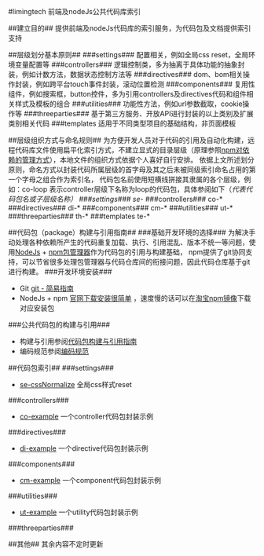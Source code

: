 #limingtech 前端及nodeJs公共代码库索引

##建立目的##
提供前端及nodeJs代码库的索引服务，为代码包及文档提供索引支持

##层级划分基本原则##
###settings###
配置相关，例如全局css reset，全局环境变量配置等
###controllers###
逻辑控制类，多为抽离于具体功能的抽象封装，例如计数方法，数据状态控制方法等
###directives###
dom、bom相关操作封装，例如跨平台touch事件封装，滚动位置检测
###components###
复用性组件，例如搜索框，button控件，多为引用controllers及directives代码和组件相关样式及模板的组合
###utilities###
功能性方法，例如url参数截取，cookie操作等
###threeparties###
基于第三方服务、开放API进行封装的以上类别及扩展类别相关代码 
###templates
适用于不同类型项目的基础结构，非页面模板

##层级组织方式与命名规则##
为方便开发人员对于代码的引用及自动化构建，远程代码库文件使用扁平化索引方式，不建立显式的目录层级（原理参照[npm对依赖的管理方式](https://docs.npmjs.com/how-npm-works/npm3-nondet)），本地文件的组织方式依据个人喜好自行安排。
依据上文所述划分原则，命名方式以封装代码所属层级的首字母及其之后未被同级索引命名占用的第一个字母之组合作为索引名，
代码包名前使用短横线拼接其隶属的各个层级，例如：co-loop 表示controller层级下名称为loop的代码包，具体参阅如下（*代表代码包名或子层级名称）
###settings###
se-*
###controllers###
co-*
###directives###
di-*
###components###
cm-*
###utilities###
ut-*
###threeparties###
th-*
###templates
te-*

##代码包（package）构建与引用指南##
###基础开发环境的选择###
为解决手动处理各种依赖所产生的代码重复加载、执行、引用混乱、版本不统一等问题，使用[NodeJs](https://nodejs.org/en/) + [npm包管理器](https://www.npmjs.com/)作为代码包的引用与构建基础，
npm提供了git协同支持，可以节省很多处理包管理器与代码仓库间的衔接问题，因此代码仓库基于git进行构建。
###开发环境安装###
* Git [git - 简易指南](http://www.bootcss.com/p/git-guide/)
* NodeJs + npm [官网下载安装很简单](https://nodejs.org/en/) ，速度慢的话可以在[淘宝npm镜像](https://npm.taobao.org/)下载对应安装包

###公共代码包的构建与引用###
* 构建与引用参阅[代码包构建与引用指南](https://github.com/limingtech-front-end/codebase-index/blob/master/documents/%E4%BB%A3%E7%A0%81%E5%8C%85%E6%9E%84%E5%BB%BA%E4%B8%8E%E5%BC%95%E7%94%A8%E6%8C%87%E5%8D%97.md)
* 编码规范参阅[编码规范](https://github.com/limingtech-front-end/codebase-index/blob/master/documents/%E7%BC%96%E7%A0%81%E8%A7%84%E8%8C%83.md)

##代码包索引##
###settings###
* [se-cssNormalize](https://github.com/limingtech-front-end/se-cssNormalize) 全局css样式reset

###controllers###
* [co-example](https://github.com/limingtech-front-end/co-example) 一个controller代码包封装示例

###directives###
* [di-example](https://github.com/limingtech-front-end/di-example) 一个directive代码包封装示例

###components###
* [cm-example](https://github.com/limingtech-front-end/cm-example) 一个component代码包封装示例

###utilities###
* [ut-example](https://github.com/limingtech-front-end/ut-example) 一个utility代码包封装示例

###threeparties###


##其他##
其余内容不定时更新








